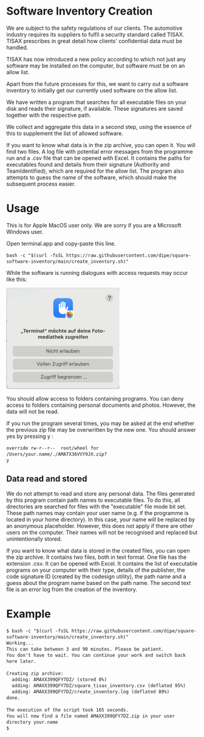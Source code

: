 # Software Inventory Creation

We are subject to the safety regulations of our clients. The automotive industry requires its suppliers to fulfil a security standard called TISAX. TISAX prescribes in great detail how clients' confidential data must be handled.

TISAX has now introduced a new policy according to which not just any software may be installed on the computer, but software must be on an allow list.

Apart from the future processes for this, we want to carry out a software inventory to initially get our currently used software on the allow list.

We have written a program that searches for all executable files on your disk and reads their signature, if available. These signatures are saved together with the respective path. 

We collect and aggregate this data in a second step, using the essence of this to supplement the list of allowed software. 

If you want to know what data is in the zip archive, you can open it. You will find two files. A log file with potential error messages from the programme run and a .csv file that can be opened with Excel. It contains the paths for executables found and details from their signature (Authority and TeamIdentified), which are required for the allow list. The program also attempts to guess the name of the software, which should make the subsequent process easier.

# Usage

This is for Apple MacOS user only. We are sorry if you are a Microsoft Windows user.

Open terminal.app and copy-paste this line.

```
bash -c "$(curl -fsSL https://raw.githubusercontent.com/dipe/square-software-inventory/main/create_inventory.sh)"
```

While the software is running dialogues with access requests may occur like this:

![Access request](zugriffsanfrage.png)

You should allow access to folders containing programs. You can deny access to folders containing personal documents and photos. However, the data will not be read.

If you run the program several times, you may be asked at the end whether the previous zip file may be overwritten by the new one. You should answer yes by pressing y <return>:

```
override rw-r--r--  root/wheel for /Users/your.name/./AMATX36VVY9JX.zip?
y
```

## Data read and stored

We do not attempt to read and store any personal data. The files generated by this program contain path names to executable files. To do this, all directories are searched for files with the "executable" file mode bit set. These path names may contain your user name (e.g. if the programme is located in your home directory).  In this case, your name will be replaced by an anonymous placeholder. However, this does not apply if there are other users on the computer. Their names will not be recognised and replaced but unintentionally stored.

If you want to know what data is stored in the created files, you can open the zip archive. It contains two files, both in text format. One file has the extension .csv. It can be opened with Excel. It contains the list of executable programs on your computer with their type, details of the publisher, the code signature ID (created by the codesign utility), the path name and a guess about the program name based on the path name. The second text file is an error log from the creation of the inventory. 

# Example
```
$ bash -c "$(curl -fsSL https://raw.githubusercontent.com/dipe/square-software-inventory/main/create_inventory.sh)"
Working...
This can take between 3 and 90 minutes. Please be patient.
You don't have to wait. You can continue your work and switch back here later.

Creating zip archive:
  adding: AMAXX399QFY7DZ/ (stored 0%)
  adding: AMAXX399QFY7DZ/square_tisax_inventory.csv (deflated 95%)
  adding: AMAXX399QFY7DZ/create_inventory.log (deflated 89%)
done.

The execution of the script took 165 seconds.
You will now find a file named AMAXX399QFY7DZ.zip in your user directory your.name
$ 
```